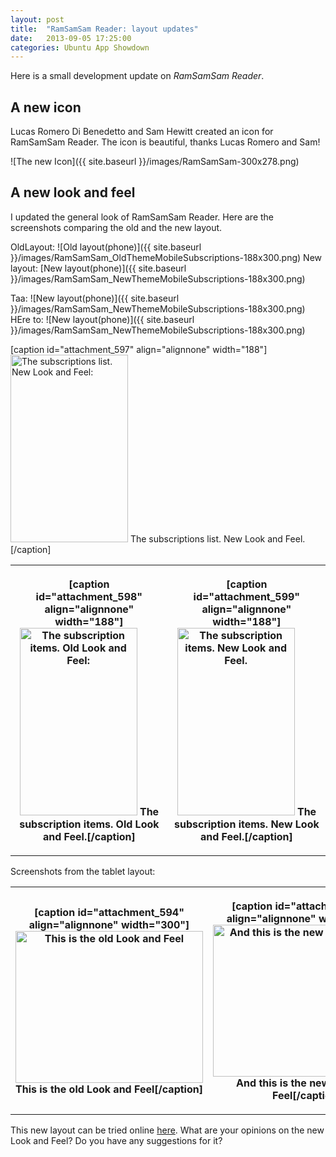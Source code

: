 ```yaml
---
layout: post
title:  "RamSamSam Reader: layout updates"
date:   2013-09-05 17:25:00
categories: Ubuntu App Showdown
---
```


Here is a small development update on _RamSamSam Reader_.

A new icon
-----------
Lucas Romero Di Benedetto and Sam Hewitt created an icon for RamSamSam Reader. The icon is beautiful, thanks Lucas Romero and Sam!

![The new Icon]({{ site.baseurl }}/images/RamSamSam-300x278.png)


A new look and feel
--------------------

I updated the general look of RamSamSam Reader. Here are the screenshots comparing the old and the new layout.


OldLayout: ![Old layout(phone)]({{ site.baseurl }}/images/RamSamSam_OldThemeMobileSubscriptions-188x300.png)
New layout: [New layout(phone)]({{ site.baseurl }}/images/RamSamSam_NewThemeMobileSubscriptions-188x300.png)

Taa: ![New layout(phone)]({{ site.baseurl }}/images/RamSamSam_NewThemeMobileSubscriptions-188x300.png)
HEre to: ![New layout(phone)]({{ site.baseurl }}/images/RamSamSam_NewThemeMobileSubscriptions-188x300.png)

[caption id="attachment_597" align="alignnone" width="188"]<a href="http://daniel-beck.org/wp-content/uploads/RamSamSam_NewThemeMobileSubscriptions.png"><img class="size-medium wp-image-597" alt="The subscriptions list. New Look and Feel:" src="http://daniel-beck.org/wp-content/uploads/RamSamSam_NewThemeMobileSubscriptions-188x300.png" width="188" height="300" /></a> The subscriptions list. New Look and Feel.[/caption]</th>
</tr>
</tbody>
</table>

<table border="0">
<tbody>
<tr>
<th>

[caption id="attachment_598" align="alignnone" width="188"]<a href="http://daniel-beck.org/wp-content/uploads/RamSamSam_OldThemeMobileSubscriptionItems.png"><img class="size-medium wp-image-598" alt="The subscription items. Old Look and Feel:" src="http://daniel-beck.org/wp-content/uploads/RamSamSam_OldThemeMobileSubscriptionItems-188x300.png" width="188" height="300" /></a> The subscription items. Old Look and Feel.[/caption]</th>
<th>

[caption id="attachment_599" align="alignnone" width="188"]<a href="http://daniel-beck.org/wp-content/uploads/RamSamSam_NewThemeMobileSubscriptionItems.png"><img class="size-medium wp-image-599" alt="The subscription items. New Look and Feel." src="http://daniel-beck.org/wp-content/uploads/RamSamSam_NewThemeMobileSubscriptionItems-188x300.png" width="188" height="300" /></a> The subscription items. New Look and Feel.[/caption]</th>
</tr>
</tbody>
</table>

Screenshots from the tablet layout:
<table border="0">
<tbody>
<tr>
<th>

[caption id="attachment_594" align="alignnone" width="300"]<a href="http://daniel-beck.org/wp-content/uploads/RamSamSam_OldTheme.png"><img class="size-medium wp-image-594" alt="This is the old Look and Feel" src="http://daniel-beck.org/wp-content/uploads/RamSamSam_OldTheme-300x243.png" width="300" height="243" /></a> This is the old Look and Feel[/caption]</th>
<th>

[caption id="attachment_595" align="alignnone" width="300"]<a href="http://daniel-beck.org/wp-content/uploads/RamSamSam_NewTheme.png"><img class="size-medium wp-image-595" alt="And this is the new Look and Feel" src="http://daniel-beck.org/wp-content/uploads/RamSamSam_NewTheme-300x243.png" width="300" height="243" /></a> And this is the new Look and Feel[/caption]</th>
</tr>
</tbody>
</table>

This new layout can be tried online  <a href="http://daniel-beck.org/rss">here</a>.
What are your opinions on the new Look and Feel? Do you have any suggestions for it?
